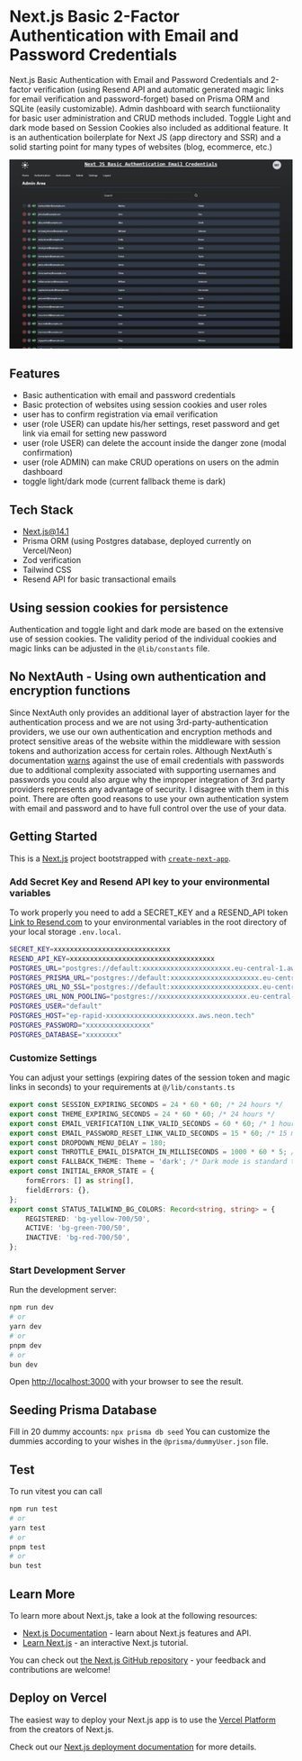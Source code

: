 # Next.js Basic 2-Factor Authentication with Email and Password Credentials

Next.js Basic Authentication with Email and Password Credentials and 2-factor verification (using Resend API and automatic generated magic links for email verification and password-forget) based on Prisma ORM and SQLite (easily customizable). Admin dashboard with search functiionality for basic user administration and CRUD methods included. Toggle Light and dark mode based on Session Cookies also included as additional feature. It is an authentication boilerplate for Next JS (app directory and SSR) and a solid starting point for many types of websites (blog, ecommerce, etc.)

![Screenshot](./public/_screenshot.jpg)

## Features

- Basic authentication with email and password credentials
- Basic protection of websites using session cookies and user roles
- user has to confirm registration via email verification
- user (role USER) can update his/her settings, reset password and get link via email for setting new password
- user (role USER) can delete the account inside the danger zone (modal confirmation)
- user (role ADMIN) can make CRUD operations on users on the admin dashboard
- toggle light/dark mode (current fallback theme is dark)

## Tech Stack

- Next.js@14.1
- Prisma ORM (using Postgres database, deployed currently on Vercel/Neon)
- Zod verification
- Tailwind CSS
- Resend API for basic transactional emails

## Using session cookies for persistence

Authentication and toggle light and dark mode are based on the extensive use of session cookies. The validity period of the individual cookies and magic links can be adjusted in the `@lib/constants` file.

## No NextAuth - Using own authentication and encryption functions

Since NextAuth only provides an additional layer of abstraction layer for the authentication process and we are not using 3rd-party-authentication providers, we use our own authentication and encryption methods and protect sensitive areas of the website within the middleware with session tokens and authorization access for certain roles. Although NextAuth´s documentation [warns](https://next-auth.js.org/providers/credentials) against the use of email credentials with passwords due to additional complexity associated with supporting usernames and passwords you could also argue why the improper integration of 3rd party providers represents any advantage of security. I disagree with them in this point. There are often good reasons to use your own authentication system with email and password and to have full control over the use of your data.

## Getting Started

This is a [Next.js](https://nextjs.org/) project bootstrapped with [`create-next-app`](https://github.com/vercel/next.js/tree/canary/packages/create-next-app).

### Add Secret Key and Resend API key to your environmental variables

To work properly you need to add a SECRET_KEY and a RESEND_API token [Link to Resend.com](https://resend.com/) to your environmental variables in the root directory of your local storage `.env.local`.

```bash
SECRET_KEY=xxxxxxxxxxxxxxxxxxxxxxxxxxxxx
RESEND_API_KEY=xxxxxxxxxxxxxxxxxxxxxxxxxxxxxxxxxxxx
POSTGRES_URL="postgres://default:xxxxxxxxxxxxxxxxxxxxxx.eu-central-1.aws.neon.tech:5432/xxxxxxxx?sslmode=require"
POSTGRES_PRISMA_URL="postgres://default:xxxxxxxxxxxxxxxxxxxxxx.eu-central-1.aws.neon.tech:5432/xxxxxxxx?sslmode=require&pgbouncer=true&connect_timeout=15"
POSTGRES_URL_NO_SSL="postgres://default:xxxxxxxxxxxxxxxxxxxxxx.eu-central-1.aws.neon.tech:5432/xxxxxxxx"
POSTGRES_URL_NON_POOLING="postgres://xxxxxxxxxxxxxxxxxxxxxx.eu-central-1.aws.neon.tech:5432/xxxxxxxx?sslmode=require"
POSTGRES_USER="default"
POSTGRES_HOST="ep-rapid-xxxxxxxxxxxxxxxxxxxxxx.aws.neon.tech"
POSTGRES_PASSWORD="xxxxxxxxxxxxxxxx"
POSTGRES_DATABASE="xxxxxxxx"
```

### Customize Settings

You can adjust your settings (expiring dates of the session token and magic links in seconds) to your requirements at `@/lib/constants.ts`

```typescript
export const SESSION_EXPIRING_SECONDS = 24 * 60 * 60; /* 24 hours */
export const THEME_EXPIRING_SECONDS = 24 * 60 * 60; /* 24 hours */
export const EMAIL_VERIFICATION_LINK_VALID_SECONDS = 60 * 60; /* 1 hour */
export const EMAIL_PASSWORD_RESET_LINK_VALID_SECONDS = 15 * 60; /* 15 minutes */
export const DROPDOWN_MENU_DELAY = 180;
export const THROTTLE_EMAIL_DISPATCH_IN_MILLISECONDS = 1000 * 60 * 5; /* only 1 email can be sent every 5 minutes */
export const FALLBACK_THEME: Theme = 'dark'; /* Dark mode is standard theme*/
export const INITIAL_ERROR_STATE = {
	formErrors: [] as string[],
	fieldErrors: {},
};
export const STATUS_TAILWIND_BG_COLORS: Record<string, string> = {
	REGISTERED: 'bg-yellow-700/50',
	ACTIVE: 'bg-green-700/50',
	INACTIVE: 'bg-red-700/50',
};
```

### Start Development Server

Run the development server:

```bash
npm run dev
# or
yarn dev
# or
pnpm dev
# or
bun dev
```

Open [http://localhost:3000](http://localhost:3000) with your browser to see the result.

## Seeding Prisma Database

Fill in 20 dummy accounts: `npx prisma db seed`
You can customize the dummies according to your wishes in the `@prisma/dummyUser.json` file.

## Test

To run vitest you can call

```bash
npm run test
# or
yarn test
# or
pnpm test
# or
bun test

```

## Learn More

To learn more about Next.js, take a look at the following resources:

- [Next.js Documentation](https://nextjs.org/docs) - learn about Next.js features and API.
- [Learn Next.js](https://nextjs.org/learn) - an interactive Next.js tutorial.

You can check out [the Next.js GitHub repository](https://github.com/vercel/next.js/) - your feedback and contributions are welcome!

## Deploy on Vercel

The easiest way to deploy your Next.js app is to use the [Vercel Platform](https://vercel.com/new?utm_medium=default-template&filter=next.js&utm_source=create-next-app&utm_campaign=create-next-app-readme) from the creators of Next.js.

Check out our [Next.js deployment documentation](https://nextjs.org/docs/deployment) for more details.
